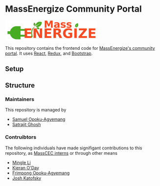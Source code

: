 # MassEnergize Community Portal

<img src="v2.0/src/logo.png" width="300"/>

This repository contains the frontend code for [MassEnergize's community portal](community.massenergize.org). It uses [React](), [Redux](), and [Bootstrap]().

## Setup

## Structure

### Maintainers

This repository is managed by

* [Samuel Opoku-Agyemang](http://samuelopokuagyemang.com]) 
* [Satrajit Ghosh](https://satra.cogitatum.org/)

### Contruibtors

The following individuals have made signifigant contributions to this repository, as [MassCEC interns](https://www.masscec.com/clean-energy-internship-program) or through other means

* [Mingle Li]()
* [Kieran O'Day]()
* [Frimpong Opoku-Agyemang]()
* [Josh Katofsky]()